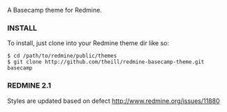 A Basecamp theme for Redmine.

### INSTALL

To install, just clone into your Redmine theme dir like so:

    $ cd /path/to/redmine/public/themes
    $ git clone http://github.com/theill/redmine-basecamp-theme.git basecamp


### REDMINE 2.1

Styles are updated based on defect http://www.redmine.org/issues/11880

